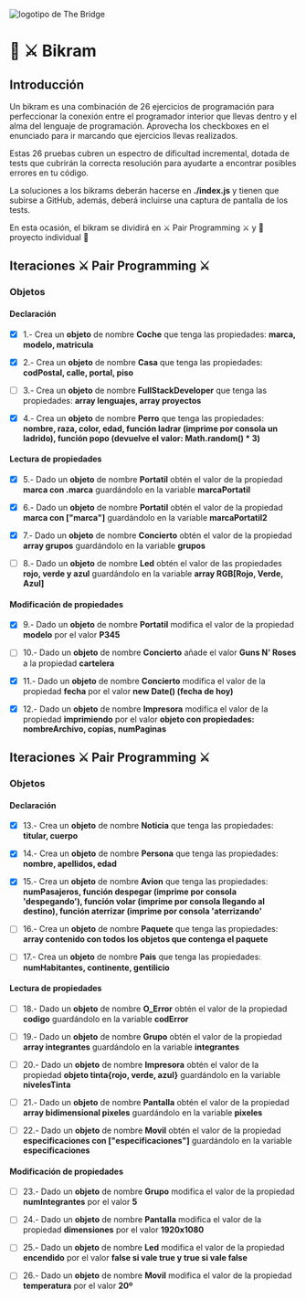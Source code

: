 ![logotipo de The Bridge](https://user-images.githubusercontent.com/27650532/77754601-e8365180-702b-11ea-8bed-5bc14a43f869.png  "logotipo de The Bridge")

# :european_castle: :crossed_swords: Bikram #

## Introducción ##
Un bikram es una combinación de 26 ejercicios de programación para perfeccionar la conexión entre el programador interior que llevas dentro y el alma del lenguaje de programación. Aprovecha los checkboxes en el enunciado para ir marcando que ejercicios llevas realizados.

Estas 26 pruebas cubren un espectro de dificultad incremental, dotada de tests que cubrirán la correcta resolución para ayudarte a encontrar posibles errores en tu código.

La soluciones a los bikrams deberán hacerse en **./index.js** y tienen que subirse a GitHub, además, deberá incluirse una captura de pantalla de los tests.

En esta ocasión, el bikram se dividirá en :crossed_swords: Pair Programming :crossed_swords: y :european_castle: proyecto individual :european_castle:

## Iteraciones :crossed_swords: Pair Programming :crossed_swords: ##

### Objetos ###

#### Declaración ####

- [x] 1.- Crea un **objeto** de nombre **Coche** que tenga las propiedades: **marca, modelo, matricula**

- [x] 2.- Crea un **objeto** de nombre **Casa** que tenga las propiedades: **codPostal, calle, portal, piso**

- [ ] 3.- Crea un **objeto** de nombre **FullStackDeveloper** que tenga las propiedades: **array lenguajes, array proyectos**

- [x] 4.- Crea un **objeto** de nombre **Perro** que tenga las propiedades: **nombre, raza, color, edad, función ladrar (imprime por consola un ladrido), función popo (devuelve el valor: Math.random() * 3)**

#### Lectura de propiedades ####

- [x] 5.- Dado un **objeto** de nombre **Portatil** obtén el valor de la propiedad **marca con .marca** guardándolo en la variable **marcaPortatil**

- [x] 6.- Dado un **objeto** de nombre **Portatil** obtén el valor de la propiedad **marca con ["marca"]** guardándolo en la variable **marcaPortatil2**

- [x] 7.- Dado un **objeto** de nombre **Concierto** obtén el valor de la propiedad **array grupos** guardándolo en la variable **grupos**

- [ ] 8.- Dado un **objeto** de nombre **Led** obtén el valor de las propiedades **rojo, verde y azul** guardándolo en la variable **array RGB[Rojo, Verde, Azul]**

#### Modificación de propiedades ####

- [x] 9.- Dado un **objeto** de nombre **Portatil** modifica el valor de la propiedad **modelo** por el valor **P345**

- [ ] 10.- Dado un **objeto** de nombre **Concierto** añade el valor **Guns N' Roses** a la propiedad **cartelera**

- [x] 11.- Dado un **objeto** de nombre **Concierto** modifica el valor de la propiedad **fecha** por el valor **new Date() (fecha de hoy)**

- [x] 12.- Dado un **objeto** de nombre **Impresora** modifica el valor de la propiedad **imprimiendo** por el valor **objeto con propiedades: nombreArchivo, copias, numPaginas**

## Iteraciones :crossed_swords: Pair Programming :crossed_swords: ##

### Objetos ###

#### Declaración ####

- [x] 13.- Crea un **objeto** de nombre **Noticia** que tenga las propiedades: **titular, cuerpo**

- [x] 14.- Crea un **objeto** de nombre **Persona** que tenga las propiedades: **nombre, apellidos, edad**

- [x] 15.- Crea un **objeto** de nombre **Avion** que tenga las propiedades: **numPasajeros, función despegar (imprime por consola 'despegando'), función volar (imprime por consola llegando al destino), función aterrizar (imprime por consola 'aterrizando'**

- [ ] 16.- Crea un **objeto** de nombre **Paquete** que tenga las propiedades: **array contenido con todos los objetos que contenga el paquete**

- [ ] 17.- Crea un **objeto** de nombre **Pais** que tenga las propiedades: **numHabitantes, continente, gentilicio**

#### Lectura de propiedades ####

- [ ] 18.- Dado un **objeto** de nombre **O_Error** obtén el valor de la propiedad **codigo** guardándolo en la variable **codError**

- [ ] 19.- Dado un **objeto** de nombre **Grupo** obtén el valor de la propiedad **array integrantes** guardándolo en la variable **integrantes**

- [ ] 20.- Dado un **objeto** de nombre **Impresora** obtén el valor de la propiedad **objeto tinta{rojo, verde, azul}** guardándolo en la variable **nivelesTinta**

- [ ] 21.- Dado un **objeto** de nombre **Pantalla** obtén el valor de la propiedad **array bidimensional pixeles** guardándolo en la variable **pixeles**

- [ ] 22.- Dado un **objeto** de nombre **Movil** obtén el valor de la propiedad **especificaciones con ["especificaciones"]** guardándolo en la variable **especificaciones**

#### Modificación de propiedades ####

- [ ] 23.- Dado un **objeto** de nombre **Grupo** modifica el valor de la propiedad **numIntegrantes** por el valor **5**

- [ ] 24.- Dado un **objeto** de nombre **Pantalla** modifica el valor de la propiedad **dimensiones** por el valor **1920x1080**

- [ ] 25.- Dado un **objeto** de nombre **Led** modifica el valor de la propiedad **encendido** por el valor **false si vale true y true si vale false**

- [ ] 26.- Dado un **objeto** de nombre **Movil** modifica el valor de la propiedad **temperatura** por el valor **20º**
